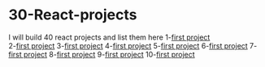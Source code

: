 # 30-React-projects

I will build 40 react projects
and list them  here 
1-[first project]()<br/>
2-[first project]()
3-[first project]()
4-[first project]()
5-[first project]()
6-[first project]()
7-[first project]()
8-[first project]()
9-[first project]()
10-[first project]()
